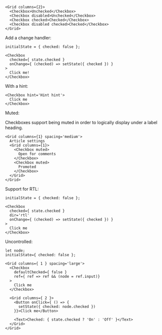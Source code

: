 ```
<Grid columns={2}>
  <Checkbox>Unchecked</Checkbox>
  <Checkbox disabled>Unchecked</Checkbox>
  <Checkbox checked>Checked</Checkbox>
  <Checkbox disabled checked>Checked</Checkbox>
</Grid>
```

Add a change handler:

```
initialState = { checked: false };

<Checkbox
  checked={ state.checked }
  onChange={ (checked) => setState({ checked }) }
>
  Click me!
</Checkbox>
```

With a hint:

```
<Checkbox hint='Hint hint'>
  Click me
</Checkbox>
```

Muted:

Checkboxes support being muted in order to logically display under a label heading.

```
<Grid columns={1} spacing='medium'>
  Article settings
  <Grid columns={1}>
    <Checkbox muted>
      Open for comments
    </Checkbox>
    <Checkbox muted>
      Promoted
    </Checkbox>
  </Grid>
</Grid>
```

Support for RTL:

```
initialState = { checked: false };

<Checkbox
  checked={ state.checked }
  dir='rtl'
  onChange={ (checked) => setState({ checked }) }
>
  Click me
</Checkbox>
```

Uncontrolled:

```
let node;
initialState={ checked: false };

<Grid columns={ 1 } spacing='large'>
  <Checkbox
    defaultChecked={ false }
    ref={ ref => ref && (node = ref.input)}
  >
    Click me
  </Checkbox>

  <Grid columns={ 2 }>
    <Button onClick={ () => {
      setState({ checked: node.checked })
    }}>Click me</Button>

    <Text>Checked: { state.checked ? 'On' : 'Off' }</Text>
  </Grid>
</Grid>
```
